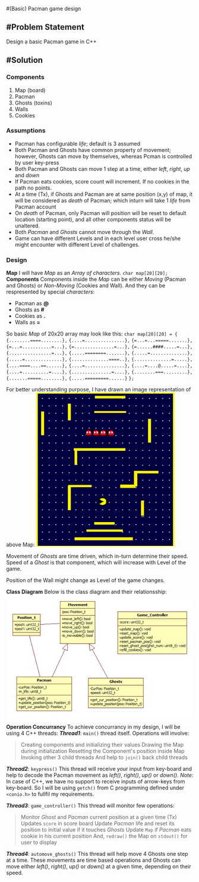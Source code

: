 #(Basic) Pacman game design
## #Problem Statement
Design a basic Pacman game in C++
## #Solution
### Components
1. Map (board)
2. Pacman
3. Ghosts (toxins)
4. Walls
5. Cookies

### Assumptions
- Pacman has configurable _life_; default is 3 assumed
- Both Pacman and Ghosts have common property of movement; however, Ghosts can move by themselves, whereas Pcman is controlled by user key-press
- Both Pacman and Ghosts can move 1 step at a time, either _left_, _right_, _up_ and _down_
- If Pacman eats cookies, score count will increment. If no cookies in the path no points.
- At a time (Tx), if Ghosts and Pacman are at same position (x,y) of map, it will be considered as _death_ of Pacman; which inturn will take 1 _life_ from Pacman account
- On _death_ of Pacman, only Pacman will position will be reset to default location (starting point), and all other components status will be unaltered.
- Both _Pacman_ and _Ghosts_ cannot move through the _Wall_.
- Game can have different Levels and in each level user cross he/she might encounter with different Level of challenges. 

### Design
**Map**
I will have _Map_ as an _Array of characters_.
`char map[20][20];`
**Components**
Components inside the _Map_ can be either _Moving_ (Pacman and Ghosts) or _Non-Moving_ (Cookies and Wall). And they can be respresented by special _characters_:
- Pacman as **@**
- Ghosts as **#**
- Cookies as **.**
- Walls as **=**

So basic _Map_ of 20x20 array may look like this:
`char map[20][20] = {`
`{........====........},`
`{....=...............},`
`{=...=...=====.......},`
`{=...=...........=...},`
`{=...............=...},`
`{=......####.....=...},`
`{................=...},`
`{.....========.......},`
`{.....=..............},`
`{.....=..............},`
`{..............====..},`
`{..............=.....},`
`{....====....==......},`
`{....=...............},`
`{....=....@.....=....},`
`{....=..........=....},`
`{...............=....},`
`{........===.........},`
`{.......=====........},`
`{.....=========......}`
`};`

For better understanding purpose, I have drawn an image representation of above Map:
![Pacman Map!](./pacman.png "Pacman Map")

Movement of _Ghosts_ are time driven, which in-turn determine their speed. Speed of a _Ghost_ is that component, which will increase with Level of the game.

Position of the Wall might change as Level of the game changes.

**Class Diagram**
Below is the class diagram and their relationsship:
![Class Diagram!](./class-diagram.jpg "Class Diagram")

**Operation Concurrancy**
To achieve concurrancy in my design, I will be using 4 C++ threads:
**_Thread1_**:
`main()` thread itself. 
Operations will involve:
> Creating components and initializing their values
> Drawing the Map during initialization
> Resetting the Component's position inside Map
> Invoking other 3 child threads
> And help to `join()` back child threads

**_Thread2_**:
`keypress()` This thread will receive your input from key-board and help to decode the Pacman movement as _left()_, _right()_, _up()_ or _down()_.
_Note_: In case of C++, we have no support to receive inputs of arrow-keys from key-board. So I will be using `getch()` from C programming defined under `<conio.h>` to fullfil my requirements.

**_Thread3_**:
`game_controller()` This thread will monitor few operations:
> Monitor _Ghost_ and _Pacman_ current position at a given time (Tx)
> Updates `score` in score board
> Update _Pacman_ life and reset its position to initial value if it touches _Ghosts_
> Update `Map` if _Pacman_ eats cookie in his current position
> And, `redraw()` the Map on `stdout()` for user to display

**_Thread4_**:
`automove_ghosts()` This thread will help move 4 Ghosts one step at a time. These movements are time based operations and Ghosts can move either _left()_, _right()_, _up()_ or _down()_ at a given time, depending on their speed.